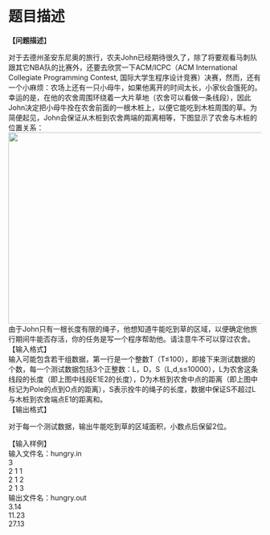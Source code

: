 # 题目描述


<p>
	<b>【问题描述</b>】
</p>
<div>
	对于去德州圣安东尼奥的旅行，农夫John已经期待很久了，除了将要观看马刺队跟其它NBA队的比赛外，还要去欣赏一下ACM/ICPC（ACM International Collegiate Programming Contest, 国际大学生程序设计竞赛）决赛，然而，还有一个小麻烦：农场上还有一只小母牛，如果他离开的时间太长，小家伙会饿死的。<br/>
幸运的是，在他的农舍周围环绕着一大片草地（农舍可以看做一条线段），因此John决定把小母牛拴在农舍前面的一根木桩上，以便它能吃到木桩周围的草。为简便起见，John会保证从木桩到农舍两端的距离相等，下图显示了农舍与木桩的位置关系： <br/>
<img alt="" width="529" height="381" src="http://192.168.1.252/os/zhuanti/09dp/hungry-acm/hungry.JPG"/> <br/>
由于John只有一根长度有限的绳子，他想知道牛能吃到草的区域，以便确定他旅行期间牛能否存活，你的任务是写一个程序帮助他。请注意牛不可以穿过农舍。
</div>
<div>
	【输入格式】
</div>
<div>
	<span> 输入可能包含若干组数据，第一行是一个整数T（T≤100），即接下来测试数据的个数，每一个测试数据包括3个正整数：L，D，S（L,d,s≤10000），L为农舍这条线段的长度（即上图中线段E1E2的长度），D为木桩到农舍中点的距离（即上图中标记为Pole的点到O点的距离），S表示拴牛的绳子的长度，数据中保证S不超过L与木桩到农舍端点E1的距离和。</span>
</div>
<div>
	【输出格式】
</div>
<p>
	对于每一个测试数据，输出牛能吃到草的区域面积，小数点后保留2位。
</p>
<div>
	【输入样例】
</div>
<div>
	输入文件名：<span>hungry.in</span>
</div>
<div>
	3<br/>
2 1 1<br/>
2 1 2<br/>
2 1 3
</div>
<div>
	输出文件名：<span>hungry.out</span>
</div>
<div>
	<span>3.14<br/>
11.23<br/>
27.13</span>
</div>
